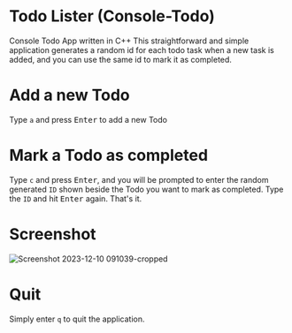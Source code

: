 # Todo Lister (Console-Todo)
Console Todo App written in C++
This straightforward and simple application generates a random id for each todo task when a new task is added, and you can use the same id to mark it as completed.
# Add a new Todo
Type `a` and press <kbd>Enter</kbd> to add a new Todo
# Mark a Todo as completed
Type `c` and press <kbd>Enter</kbd>, and you will be prompted to enter the random generated `ID` shown beside the Todo you want to mark as completed. Type the `ID` and hit <kbd>Enter</kbd> again. That's it.
# Screenshot
![Screenshot 2023-12-10 091039-cropped](https://github.com/anonlegionoke/Console-Todo/assets/127176580/2f10f7f3-9e2f-4e72-9f09-eaec1f52fc48)
# Quit
Simply enter `q` to quit the application.
